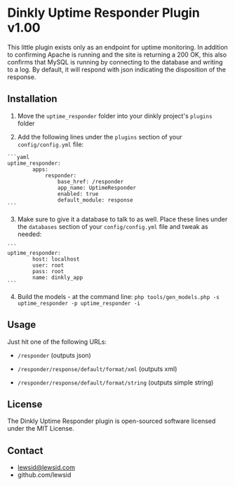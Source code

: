 Dinkly Uptime Responder Plugin v1.00
====================================

This little plugin exists only as an endpoint for uptime monitoring. In addition to confirming Apache is running
and the site is returning a 200 OK, this also confirms that MySQL is running by connecting to the database and 
writing to a log. By default, it will respond with json indicating the disposition of the response.


Installation
------------

  1. Move the `uptime_responder` folder into your dinkly project's `plugins` folder

  2. Add the following lines under the `plugins` section of your `config/config.yml` file:

    ```yaml
    uptime_responder:
            apps:
                responder:
                    base_href: /responder
                    app_name: UptimeResponder
                    enabled: true
                    default_module: response
    ```

  3. Make sure to give it a database to talk to as well. Place these lines under the `databases` section of your `config/config.yml` file and tweak as needed:

    ```
    uptime_responder:
            host: localhost
            user: root
            pass: root
            name: dinkly_app
    ```

  4. Build the models - at the command line: `php tools/gen_models.php -s uptime_responder -p uptime_responder -i`


Usage
-----

Just hit one of the following URLs:

  - `/responder` (outputs json)
  
  - `/responder/response/default/format/xml` (outputs xml)

  - `/responder/response/default/format/string` (outputs simple string)


License
-------

The Dinkly Uptime Responder plugin is open-sourced software licensed under the MIT License.


Contact
-------

  - lewsid@lewsid.com
  - github.com/lewsid
